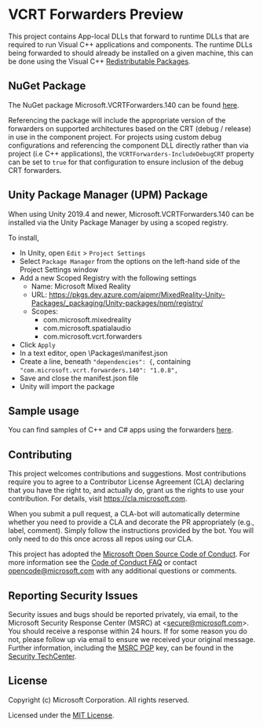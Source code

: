 # VCRT Forwarders Preview

This project contains App-local DLLs that forward to runtime DLLs that are required to run Visual C++ applications and components. The runtime DLLs being forwarded to should already be installed on a given machine, this can be done using the Visual C++ [Redistributable Packages](https://support.microsoft.com/en-us/help/2977003/the-latest-supported-visual-c-downloads).

## NuGet Package

The NuGet package Microsoft.VCRTForwarders.140 can be found [here](https://aka.ms/vcrtfwdnuget).

Referencing the package will include the appropriate version of the forwarders on supported architectures based
on the CRT (debug / release) in use in the component project. For projects using custom debug configurations and referencing the component DLL
directly rather than via project (i.e C++ applications), the `VCRTForwarders-IncludeDebugCRT` property can be set to `true`
for that configuration to ensure inclusion of the debug CRT forwarders.

## Unity Package Manager (UPM) Package

When using Unity 2019.4 and newer, Microsoft.VCRTForwarders.140 can be installed via the Unity Package Manager by using a scoped registry.

To install,

- In Unity, open `Edit` > `Project Settings`
- Select `Package Manager` from the options on the left-hand side of the Project Settings window
- Add a new Scoped Registry with the following settings
  - Name: Microsoft Mixed Reality
  - URL: https://pkgs.dev.azure.com/aipmr/MixedReality-Unity-Packages/_packaging/Unity-packages/npm/registry/
  - Scopes:
    - com.microsoft.mixedreality
    - com.microsoft.spatialaudio
    - com.microsoft.vcrt.forwarders
- Click `Apply`
- In a text editor, open <project root>\Packages\manifest.json
- Create a line, beneath `"dependencies": {`, containing `"com.microsoft.vcrt.forwarders.140": "1.0.8",`
- Save and close the manifest.json file
- Unity will import the package

## Sample usage

You can find samples of C++ and C# apps using the forwarders [here](https://aka.ms/regfreewinrtsample).

## Contributing

This project welcomes contributions and suggestions.  Most contributions require you to agree to a
Contributor License Agreement (CLA) declaring that you have the right to, and actually do, grant us
the rights to use your contribution. For details, visit https://cla.microsoft.com.

When you submit a pull request, a CLA-bot will automatically determine whether you need to provide
a CLA and decorate the PR appropriately (e.g., label, comment). Simply follow the instructions
provided by the bot. You will only need to do this once across all repos using our CLA.

This project has adopted the [Microsoft Open Source Code of Conduct](https://opensource.microsoft.com/codeofconduct/).
For more information see the [Code of Conduct FAQ](https://opensource.microsoft.com/codeofconduct/faq/) or
contact [opencode@microsoft.com](mailto:opencode@microsoft.com) with any additional questions or comments.

## Reporting Security Issues
Security issues and bugs should be reported privately, via email, to the
Microsoft Security Response Center (MSRC) at <[secure@microsoft.com](mailto:secure@microsoft.com)>.
You should receive a response within 24 hours. If for some reason you do not, please follow up via
email to ensure we received your original message. Further information, including the
[MSRC PGP](https://technet.microsoft.com/en-us/security/dn606155) key, can be found in the
[Security TechCenter](https://technet.microsoft.com/en-us/security/default).

## License
Copyright (c) Microsoft Corporation. All rights reserved.

Licensed under the [MIT License](./LICENSE).